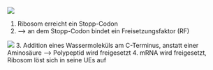 ![](Pasted%20image%2020240106113512.png)
1. Ribosom erreicht ein Stopp-Codon 
2. --> an dem Stopp-Codon bindet ein Freisetzungsfaktor (RF)

![](Pasted%20image%2020240106113653.png)
3. Addition eines Wassermoleküls am C-Terminus, anstatt einer Aminosäure --> Polypeptid wird freigesetzt 
4. mRNA wird freigesetzt, Ribosom löst sich in seine UEs auf